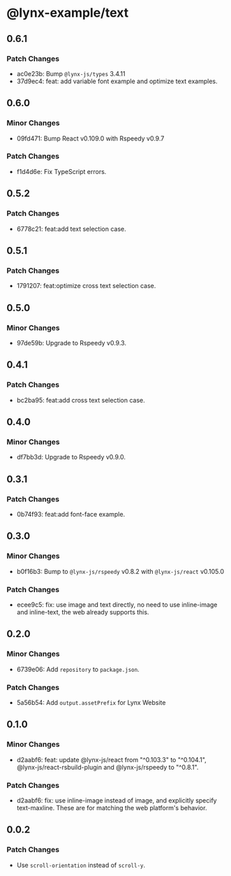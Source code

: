 # @lynx-example/text

## 0.6.1

### Patch Changes

- ac0e23b: Bump `@lynx-js/types` 3.4.11
- 37d9ec4: feat: add variable font example and optimize text examples.

## 0.6.0

### Minor Changes

- 09fd471: Bump React v0.109.0 with Rspeedy v0.9.7

### Patch Changes

- f1d4d6e: Fix TypeScript errors.

## 0.5.2

### Patch Changes

- 6778c21: feat:add text selection case.

## 0.5.1

### Patch Changes

- 1791207: feat:optimize cross text selection case.

## 0.5.0

### Minor Changes

- 97de59b: Upgrade to Rspeedy v0.9.3.

## 0.4.1

### Patch Changes

- bc2ba95: feat:add cross text selection case.

## 0.4.0

### Minor Changes

- df7bb3d: Upgrade to Rspeedy v0.9.0.

## 0.3.1

### Patch Changes

- 0b74f93: feat:add font-face example.

## 0.3.0

### Minor Changes

- b0f16b3: Bump to `@lynx-js/rspeedy` v0.8.2 with `@lynx-js/react` v0.105.0

### Patch Changes

- ecee9c5: fix: use image and text directly, no need to use inline-image and inline-text, the web already supports this.

## 0.2.0

### Minor Changes

- 6739e06: Add `repository` to `package.json`.

### Patch Changes

- 5a56b54: Add `output.assetPrefix` for Lynx Website

## 0.1.0

### Minor Changes

- d2aabf6: feat: update @lynx-js/react from "^0.103.3" to "^0.104.1", @lynx-js/react-rsbuild-plugin and @lynx-js/rspeedy to "^0.8.1".

### Patch Changes

- d2aabf6: fix: use inline-image instead of image, and explicitly specify text-maxline. These are for matching the web platform's behavior.

## 0.0.2

### Patch Changes

- Use `scroll-orientation` instead of `scroll-y`.
